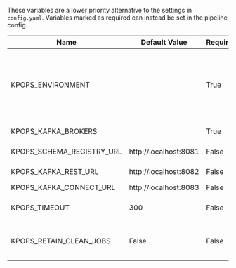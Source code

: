 These variables are a lower priority alternative to the settings in `config.yaml`. Variables marked as required can instead be set in the pipeline config.

|          Name           |    Default Value    |Required|                                                                                Description                                                                                 |  Setting name   |
|-------------------------|---------------------|--------|----------------------------------------------------------------------------------------------------------------------------------------------------------------------------|-----------------|
|KPOPS_ENVIRONMENT        |                     |True    |The environment you want to generate and deploy the pipeline to. Suffix your environment files with this value (e.g. defaults_development.yaml for environment=development).|environment      |
|KPOPS_KAFKA_BROKERS      |                     |True    |The comma separated Kafka brokers address.                                                                                                                                  |kafka_brokers    |
|KPOPS_SCHEMA_REGISTRY_URL|http://localhost:8081|False   |Address of the Schema Registry.                                                                                                                                             |url              |
|KPOPS_KAFKA_REST_URL     |http://localhost:8082|False   |Address of the Kafka REST Proxy.                                                                                                                                            |url              |
|KPOPS_KAFKA_CONNECT_URL  |http://localhost:8083|False   |Address of Kafka Connect.                                                                                                                                                   |url              |
|KPOPS_TIMEOUT            |300                  |False   |The timeout in seconds that specifies when actions like deletion or deploy timeout.                                                                                         |timeout          |
|KPOPS_RETAIN_CLEAN_JOBS  |False                |False   |Whether to retain clean up jobs in the cluster or uninstall the, after completion.                                                                                          |retain_clean_jobs|
